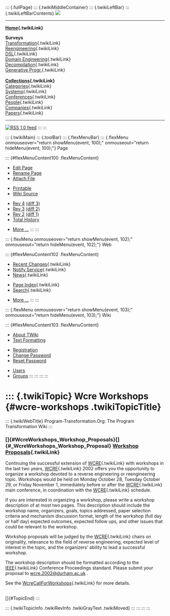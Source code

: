::: {.fullPage}
::: {.twikiMiddleContainer}
::: {.twikiLeftBar}
::: {.twikiLeftBarContents}
![](../pub/transformation.gif)

------------------------------------------------------------------------

**[Home](WebHome){.twikiLink}**

**Surveys**\
[Transformation](ProgramTransformation){.twikiLink}\
[Reengineering](ReengineeringWiki){.twikiLink}\
[DSL](DomainSpecificLanguages){.twikiLink}\
[Domain Engineering](DomainEngineering){.twikiLink}\
[Decompilation](DeCompilation){.twikiLink}\
[Generative Progr.](GenerativeProgrammingWiki){.twikiLink}\
\
**[Collections](CategoryCollection){.twikiLink}**\
[Categories](CategoryCategory){.twikiLink}\
[Systems](TransformationSystems){.twikiLink}\
[Conferences](TransformationConferences){.twikiLink}\
[People](TransformationPeople){.twikiLink}\
[Companies](TransformationCompanies){.twikiLink}\
[Papers](CategoryPaper){.twikiLink}

------------------------------------------------------------------------

[![](../pub/rss.gif "RSS 1.0 feed")](WebRss@skin=rss)
:::
:::

::: {.twikiMain}
::: {.toolBar}
::: {.flexMenuBar}
::: {.flexMenu onmouseover="return showMenu(event, 100);" onmouseout="return hideMenu(event, 100);"}
Page

::: {#flexMenuContent100 .flexMenuContent}
-   [Edit
    Page](http://www.program-transformation.org/edit/Transform/WcreWorkshops?t=1536826594)
-   [Rename
    Page](http://www.program-transformation.org/rename/Transform/WcreWorkshops)
-   [Attach
    File](http://www.program-transformation.org/attach/Transform/WcreWorkshops)

<!-- -->

-   [Printable](http://www.program-transformation.org/view/Transform/WcreWorkshops?skin=print.pattern)
-   [Wiki
    Source](http://www.program-transformation.org/view/Transform/WcreWorkshops?skin=text&raw=on&contenttype=text/plain)

<!-- -->

-   [Rev
    4](http://www.program-transformation.org/view/Transform/WcreWorkshops?rev=1.4)
    [(diff 3)](http://www.program-transformation.org/rdiff/Transform/WcreWorkshops?rev1=1.4&rev2=1.3)
-   [Rev
    3](http://www.program-transformation.org/view/Transform/WcreWorkshops?rev=1.3)
    [(diff 2)](http://www.program-transformation.org/rdiff/Transform/WcreWorkshops?rev1=1.3&rev2=1.2)
-   [Rev
    2](http://www.program-transformation.org/view/Transform/WcreWorkshops?rev=1.2)
    [(diff 1)](http://www.program-transformation.org/rdiff/Transform/WcreWorkshops?rev1=1.2&rev2=1.1)
-   [Total
    History](http://www.program-transformation.org/rdiff/Transform/WcreWorkshops)

<!-- -->

-   [More
    \...](http://www.program-transformation.org/oops/Transform/WcreWorkshops?template=oopsmore&param1=1.4&param2=1.4)
:::
:::

::: {.flexMenu onmouseover="return showMenu(event, 102);" onmouseout="return hideMenu(event, 102);"}
Web

::: {#flexMenuContent102 .flexMenuContent}
-   [Recent Changes](WebChanges){.twikiLink}
-   [Notify Service](WebNotify){.twikiLink}
-   [News](WebNews){.twikiLink}

<!-- -->

-   [Page Index](WebIndex){.twikiLink}
-   [Search](WebSearch){.twikiLink}

<!-- -->

-   [More
    \...](http://www.program-transformation.org/oops/Transform/WcreWorkshops?template=oopsmore&param1=1.4&param2=1.4)
:::
:::

::: {.flexMenu onmouseover="return showMenu(event, 103);" onmouseout="return hideMenu(event, 103);"}
Wiki

::: {#flexMenuContent103 .flexMenuContent}
-   [About
    TWiki](http://www.program-transformation.org/view/TWiki/WebHome)
-   [Text
    Formatting](http://www.program-transformation.org/view/TWiki/TextFormattingRules)

<!-- -->

-   [Registration](http://www.program-transformation.org/view/TWiki/TWikiRegistration)
-   [Change
    Password](http://www.program-transformation.org/view/TWiki/ChangePassword)
-   [Reset
    Password](http://www.program-transformation.org/view/TWiki/ResetPassword)

<!-- -->

-   [Users](http://www.program-transformation.org/view/Main/TWikiUsers)
-   [Groups](http://www.program-transformation.org/view/Main/TWikiGroups)
:::
:::
:::
:::

::: {.twikiTopic}
Wcre Workshops {#wcre-workshops .twikiTopicTitle}
==============

::: {.twikiWebTitle}
Program-Transformation.Org: The Program Transformation Wiki
:::

### []{#WcreWorkshops_Workshop_Proposals}[]{#_WcreWorkshops_Workshop_Proposal} [Workshop Proposals](WcreWorkshops){.twikiLink}

Continuing the successful extension of [WCRE](WCRE){.twikiLink} with
workshops in the last two years, [WCRE](WCRE){.twikiLink} 2002 offers
you the opportunity to organize a workshop devoted to a reverse
engineering or reengineering topic. Workshops would be held on Monday
October 28, Tuesday October 29, or Friday November 1, immediately before
or after the [WCRE](WCRE){.twikiLink} main conference, in coordination
with the [WCRE](WCRE){.twikiLink} schedule.

If you are interested in organizing a workshop, please write a workshop
description of at most two pages. This description should include the
workshop name, organizers, goals, topics addressed, paper selection
criteria and mechanism discussion format, length of the workshop (full
day or half day) expected outcomes, expected follow ups, and other
issues that could be relevant to the workshop.

Workshop proposals will be judged by the [WCRE](WCRE){.twikiLink} chairs
on originality, relevance to the field of reverse engineering, expected
level of interest in the topic, and the organizers\' ability to lead a
successful workshop.

The workshop description should be formatted according to the
[IEEE](IEEE){.twikiLink} Conference Proceedings standard. Please submit
your proposal to <wcre.2002@durham.ac.uk> .

See the [WcreCallForWorkshops](WcreCallForWorkshops){.twikiLink} for
more details.

\
[]{#TopicEnd}
:::

::: {.twikiTopicInfo .twikiRevInfo .twikiGrayText .twikiMoved}
:::
:::
:::
:::

